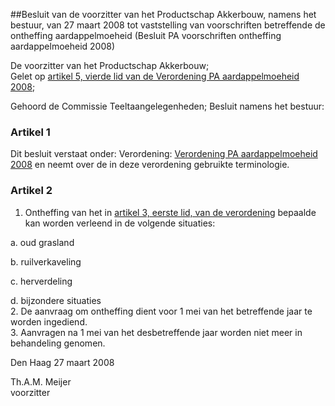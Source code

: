 <meta http-equiv='Content-Type' content='text/html; charset=utf-8' />

##Besluit van de voorzitter van het Productschap Akkerbouw, namens het bestuur, van 27 maart 2008 tot vaststelling van voorschriften betreffende de ontheffing aardappelmoeheid (Besluit PA voorschriften ontheffing aardappelmoeheid 2008)

De voorzitter van het Productschap Akkerbouw;  
Gelet op [artikel 5, vierde lid van de Verordening PA aardappelmoeheid 2008](../../../../../../../../pbo/verordening/pa/aardappelmoeheid/2008/BWBR0024018/README.md);

Gehoord de Commissie Teeltaangelegenheden;
Besluit namens het bestuur:    

### Artikel  1  

Dit besluit verstaat onder: Verordening: [Verordening PA aardappelmoeheid 2008](../../../../../../../../pbo/verordening/pa/aardappelmoeheid/2008/BWBR0024018/README.md) en neemt over de in deze verordening gebruikte terminologie. 

### Artikel  2  

1.  Ontheffing van het in [artikel 3, eerste lid, van de verordening](../../../../../../../../pbo/verordening/pa/aardappelmoeheid/2008/BWBR0024018/README.md) bepaalde kan worden verleend in de volgende situaties: 

a. oud grasland  

b. ruilverkaveling  

c. herverdeling  

d. bijzondere situaties     
2.  De aanvraag om ontheffing dient voor 1 mei van het betreffende jaar te worden ingediend.   
3.  Aanvragen na 1 mei van het desbetreffende jaar worden niet meer in behandeling genomen.  

Den Haag 
27 maart 2008   

Th.A.M. Meijer  
voorzitter    
